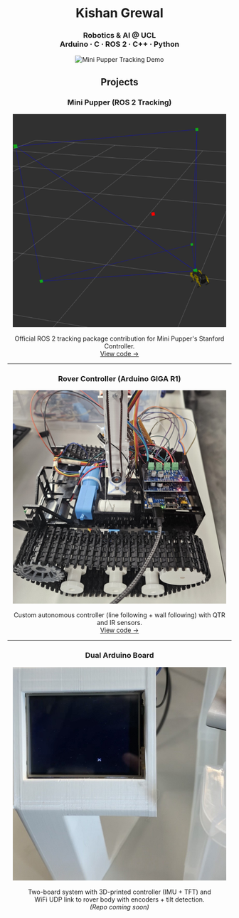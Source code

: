 <h1 align="center">Kishan Grewal</h1>

<h3 align="center">
  Robotics & AI @ UCL<br>
  Arduino · C · ROS 2 · C++ · Python
</h3>

<p align="center">
  <img src="mini_pupper_tracking_640_15.gif" alt="Mini Pupper Tracking Demo" width="480"/>
</p>

## <p align="center">Projects</p>

### <p align="center">Mini Pupper (ROS 2 Tracking)</p>
<p align="center">
  <img src="rviz_demo.png" alt="Mini Pupper RViz Demo" width="480"/>
</p>
<p align="center">
  Official ROS 2 tracking package contribution for Mini Pupper's Stanford Controller.<br/>
  <a href="https://github.com/mangdangroboticsclub/mini_pupper_ros/tree/ros2-dev/mini_pupper_tracking">View code →</a>
</p>

---

### <p align="center">Rover Controller (Arduino GIGA R1)</p>
<p align="center">
  <img src="tank_side_cropped.jpg" alt="Tank Rover" width="480"/>
</p>
<p align="center">
  Custom autonomous controller (line following + wall following) with QTR and IR sensors.<br/>
  <a href="https://github.com/kishan-grewal/rover-controller">View code →</a>
</p>

---

### <p align="center">Dual Arduino Board</p>
<p align="center">
  <img src="dual_board.jpg" alt="Dual Arduino Board" width="480"/>
</p>
<p align="center">
  Two-board system with 3D-printed controller (IMU + TFT) and<br/>WiFi UDP link to rover body with encoders + tilt detection.<br/>
  <i>(Repo coming soon)</i>
</p>
